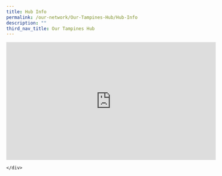 ```yaml
---
title: Hub Info
permalink: /our-network/Our-Tampines-Hub/Hub-Info
description: ""
third_nav_title: Our Tampines Hub
---
```

<div class="bp-youtube">

<iframe width="560" height="315" src="https://www.youtube.com/embed/FJQsy61zQAE" title="YouTube video player" frameborder="0" allow="accelerometer; autoplay; clipboard-write; encrypted-media; gyroscope; picture-in-picture" allowfullscreen></iframe>
	
	</div>